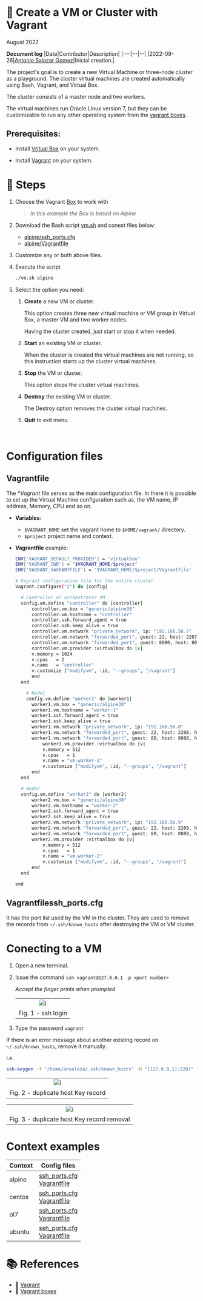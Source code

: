 # :book: Create a VM or Cluster with Vagrant

August 2022

**Document log**
|Date|Contributor|Description|
|:--:|--|--|
|2022-09-26|[Antonio Salazar Gomez](mailto:antonio.salazar@ymail.com)|Inicial creation.|

The project's goal is to create a new Virtual Machine or three-node cluster as a playground. The cluster virtual machines are created automatically using Bash, Vagrant, and Virtual Box.

The cluster consists of a master node and two workers.

The virtual machines run Oracle Linux version 7, but they can be customizable to run any other operating system from the [vagrant boxes](https://app.vagrantup.com/boxes/search).

## Prerequisites:

- Install [Vritual Box](https://www.virtualbox.org/wiki/Documentation) on your system.

- Install [Vagrant](https://www.vagrantup.com/) on your system.
# :paw_prints: Steps

1. Choose the Vagrant [Box](https://app.vagrantup.com/boxes/search) to work with

    > _In this example the Box is based on Alpine_

2. Download the Bash script [vm.sh](vm.sh) and conext files below:

    - [alpine/ssh_ports.cfg](alpine/ssh_ports.cfg)
    - [alpine/Vagrantfile](alpine/Vagrantfile)

3. Customize any or both above files.

4. Execute the script

    ```bash
    ./vm.sh alpine
    ```

5. Select the option you need:
   
   1. **Create** a new VM or cluster.

        This option creates three new virtual machine or VM group in Virtual Box, a master VM and two worker nodes. 

        Having the cluster created, just start or stop it when needed.

   2. **Start** an existing VM or cluster.

        When the cluster is created the virtual machines are not running, so this instruction starts up the cluster virtual machines.

   3. **Stop** the VM or cluster.

        This option stops the cluster virtual machines.

   4. **Destroy** the existing VM or cluster.

        The Destroy option removes the cluster virtual machines.

   5. **Quit** to exit menu.

<br/>

# Configuration files

## Vagrantfile
The **Vagrant* file serves as the main configuration file. In there it is possible to set up the Virtual Machine configuration such as, the VM name, IP address, Memory, CPU and so on.

- **Variables**:
    - `$VAGRANT_HOME` set the vagrant home to `$HOME/vagrant/` directory.
    - `$project` project name and context.

- **Vagrantfile** example:

    ```bash
    ENV['VAGRANT_DEFAULT_PROVIDER'] = 'virtualbox'
    ENV['VAGRANT_CWD'] = "$VAGRANT_HOME/$project"
    ENV['VAGRANT_VAGRANTFILE'] = '$VAGRANT_HOME/$project/Vagrantfile'

    # Vagrant configuration file for the entire cluster
    Vagrant.configure("2") do |config|

      # Controller or orchestrator VM  
      config.vm.define "controller" do |controller|
          controller.vm.box = "generic/alpine38"
          controller.vm.hostname = "controller"
          controller.ssh.forward_agent = true
          controller.ssh.keep_alive = true
          controller.vm.network "private_network", ip: "192.168.56.7"
          controller.vm.network "forwarded_port", guest: 22, host: 2207, host_ip: "127.0.0.1"
          controller.vm.network "forwarded_port", guest: 8080, host: 8087, host_ip: "127.0.0.1"
          controller.vm.provider :virtualbox do |v|
          v.memory = 1024
          v.cpus   = 2
          v.name   = "controller"
          v.customize ["modifyvm", :id, "--groups", "/vagrant"]
          end 
      end

        # Node1
        config.vm.define "worker1" do |worker1|
          worker1.vm.box = "generic/alpine38"
          worker1.vm.hostname = "worker-1"
          worker1.ssh.forward_agent = true
          worker1.ssh.keep_alive = true
          worker1.vm.network "private_network", ip: "192.168.56.8"
          worker1.vm.network "forwarded_port", guest: 22, host: 2208, host_ip: "127.0.0.1"
          worker1.vm.network "forwarded_port", guest: 80, host: 8088, host_ip: "127.0.0.1"
              worker1.vm.provider :virtualbox do |v|
              v.memory = 512
              v.cpus   = 1
              v.name = "vm-worker-1"
              v.customize ["modifyvm", :id, "--groups", "/vagrant"]
          end
      end

      # Node2
      config.vm.define "worker2" do |worker2|
          worker2.vm.box = "generic/alpine38"
          worker2.vm.hostname = "worker-2"
          worker2.ssh.forward_agent = true
          worker2.ssh.keep_alive = true
          worker2.vm.network "private_network", ip: "192.168.56.9"
          worker2.vm.network "forwarded_port", guest: 22, host: 2209, host_ip: "127.0.0.1"
          worker2.vm.network "forwarded_port", guest: 80, host: 8089, host_ip: "127.0.0.1"
          worker2.vm.provider :virtualbox do |v|
              v.memory = 512
              v.cpus   = 1
              v.name = "vm-worker-2"
              v.customize ["modifyvm", :id, "--groups", "/vagrant"]
          end
      end

    end 
    ```

## Vagrantfilessh_ports.cfg

It has the port list used by the VM in the cluster.
They are used to remove the records from `~/.ssh/known_hosts` after destroying the VM or VM cluster.

# Conecting to a VM 

1. Open a new terminal.
2. Issue the command `ssh vagrant@127.0.0.1 -p <port number>`

    _Accept the finger prints when prompted_

    ||
    |:--:|
    |![i](images/../../images/vagrant_01.png)|
    | Fig. 1 - ssh login |

3. Type the password `vagrant`

If there is an error message about another existing record on `~/.ssh/known_hosts`, remove it manually.

i.e.
```bash
ssh-keygen -f "/home/ansalaza/.ssh/known_hosts" -R "[127.0.0.1]:2207"
```

  ||
  |:--:|
  |![i](images/../../images/vagrant_02.png)|
  |Fig. 2 - duplicate host Key record|


  ||
  |:--:|
  |![i](images/../../images/vagrant_03.png)|
  |Fig. 3 - duplicate host Key record removal|

# Context examples

|Context|Config files|
|--|--|
|alpine|[ssh_ports.cfg](alpine/ssh_ports.cfg) <br/>[Vagrantfile](alpine/Vagrantfile)|
|centos|[ssh_ports.cfg](centos/ssh_ports.cfg) <br/>[Vagrantfile](centos/Vagrantfile)|
|ol7|[ssh_ports.cfg](ol7/ssh_ports.cfg) <br/>[Vagrantfile](ol7/Vagrantfile)|
|ubuntu|[ssh_ports.cfg](ubuntu/ssh_ports.cfg) <br/>[Vagrantfile](ubuntu/Vagrantfile)|


# :books: References
- :link: [Vagrant](https://www.vagrantup.com/) 
- :link: [Vagrant boxes](https://app.vagrantup.com/boxes/search) 